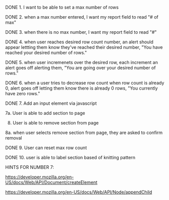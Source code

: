 DONE 1. I want to be able to set a max number of rows 

DONE 2. when a max number entered, I want my report field to read "# of max"

DONE 3. when there is no max number, I want my report field to read "#"

DONE 4. when user reaches desired row count number, an alert should appear lettting them know they've reached their desired number, "You have reached your desired number of rows."

DONE 5. when user incremenets over the desired row, each increment an alert goes off alerting them, "You are going over your desired number of rows."

DONE 6. when a user tries to decrease row count when row count is already 0, alert goes off letting them know there is already 0 rows, "You currently have zero rows."

DONE 7. Add an input element via javascript

7a. User is able to add section to page

8. User is able to remove section from page

8a. when user selects remove section from page, they are asked to confirm removal 

DONE 9. User can reset max row count

DONE 10. user is able to label section based of knitting pattern 


HINTS FOR NUMBER 7:

https://developer.mozilla.org/en-US/docs/Web/API/Document/createElement

https://developer.mozilla.org/en-US/docs/Web/API/Node/appendChild